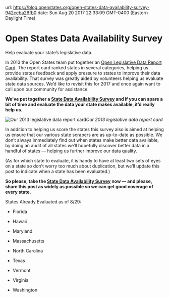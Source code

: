 url: https://blog.openstates.org/open-states-data-availability-survey-942ceba26fb0
date: Sun Aug 20 2017 22:33:09 GMT-0400 (Eastern Daylight Time)


# Open States Data Availability Survey

Help evaluate your state’s legislative data.

In 2013 the Open States team put together an [Open Legislative Data Report Card](https://openstates.org/reportcard/). The report card ranked states in several categories, helping us provide states feedback and apply pressure to states to improve their data availability. That survey was greatly aided by volunteers helping us evaluate state data sources. We’d like to revisit this for 2017 and once again want to call upon our community for assistance.

**We’ve put together a [State Data Availability Survey](https://goo.gl/forms/ib4Nhbi5hHnQsjcz1) and if you can spare a bit of time and evaluate the data your state makes available, it’d really help us.**

![Our 2013 legislative data report card](https://cdn-images-1.medium.com/max/2000/1*2XqMX4tIAdOqGJG1IfqGuw.png)*Our 2013 legislative data report card*

In addition to helping us score the states this survey also is aimed at helping us ensure that our various state scrapers are as up-to-date as possible. We don’t always immediately find out when states make better data available, by doing an audit of all states we’ll hopefully discover better data in a handful of states — helping us further improve our data quality.

(As for which state to evaluate, it is handy to have at least two sets of eyes on a state so don’t worry too much about duplication, but we’ll update this post to indicate when a state has been evaluated.)

**So please, take the [State Data Availability Survey](https://goo.gl/forms/ib4Nhbi5hHnQsjcz1) now — and please, share this post as widely as possible so we can get good coverage of every state.**

States Already Evaluated as of 8/29:

* Florida

* Hawaii

* Maryland

* Massachusetts

* North Carolina

* Texas

* Vermont

* Virginia

* Washington
